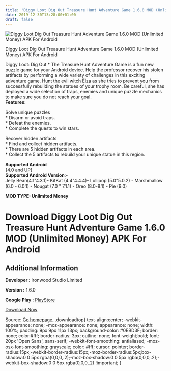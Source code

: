 ```yaml
---
title: 'Diggy Loot Dig Out Treasure Hunt Adventure Game 1.6.0 MOD (Unlimited Money) APK For Android'
date: 2019-12-30T13:28:00+01:00
draft: false
---
```


![Diggy Loot Dig Out Treasure Hunt Adventure Game 1.6.0 MOD (Unlimited Money) APK For Android](https://i1.wp.com/apkhome.net/wp-content/uploads/2019/11/Diggy-Loot-Dig-Out-Treasure-Hunt-Adventure-Game.png "Diggy Loot Dig Out Treasure Hunt Adventure Game 1.6.0 MOD (Unlimited Money) APK For Android")

  

Diggy Loot Dig Out Treasure Hunt Adventure Game 1.6.0 MOD (Unlimited Money) APK For Android

Diggy Loot: Dig Out \* The Treasure Hunt Adventure Game is a fun new puzzle game for your Android device. Help the professor recover his stolen artifacts by performing a wide variety of challenges in this exciting adventure game. Hunt the evil witch Elza as she tries to prevent you from successfully rebuilding the statues of your trophy room. Be careful, she has deployed a wide selection of traps, enemies and unique puzzle mechanics to make sure you do not reach your goal.  
**Features:**

Solve unique puzzles  
\* Disarm or avoid traps.  
\* Defeat the enemies.  
\* Complete the quests to win stars.

Recover hidden artifacts  
\* Find and collect hidden artifacts.  
\* There are 5 hidden artifacts in each area.  
\* Collect the 5 artifacts to rebuild your unique statue in this region.

**Supported Android**  
{4.0 and UP}  
**Supported Android Version**:-  
Jelly Bean(4.1"4.3.1)- KitKat (4.4"4.4.4)- Lollipop (5.0"5.0.2) - Marshmallow (6.0 - 6.0.1) - Nougat (7.0 " 7.1.1) - Oreo (8.0-8.1) - Pie (9.0)

**MOD TYPE: Unlimited Money**

Download Diggy Loot Dig Out Treasure Hunt Adventure Game 1.6.0 MOD (Unlimited Money) APK For Android
====================================================================================================

Additional Information
----------------------

**Developer :** Ironwood Studio Limited

**Version :** 1.6.0

**Google Play :** [PlayStore](https://play.google.com/store/apps/details?id=com.ironwoodstudio.diggyloot)

  

[Download Now](https://store4app.co/post/diggy-loot-dig-out-treasure-hunt-adventure-game-1-6-0-mod-unlimited-money-apk-for-android_1573992062)

  
Source: [Go homepage.](https://store4app.co/post/diggy-loot-dig-out-treasure-hunt-adventure-game-1-6-0-mod-unlimited-money-apk-for-android_1573992062) .downloadtop{ text-align:center; -webkit-appearance: none; -moz-appearance: none; appearance: none; width: 100%; padding: 9px 9px 11px 13px; background-color: #0EBD3F; border: none; color:#fff; border-radius: 3px; outline: none; font-weight;bold; font: 20px 'Open Sans', sans-serif; -webkit-font-smoothing: antialiased; -moz-osx-font-smoothing: grayscale; color: #fff; cursor: pointer; border-radius:15px;-webkit-border-radius:15px;-moz-border-radius:5px;box-shadow:0 0 5px rgba(0,0,0,.2);-moz-box-shadow:0 0 5px rgba(0,0,0,.2);-webkit-box-shadow:0 0 5px rgba(0,0,0,.2) !important; }